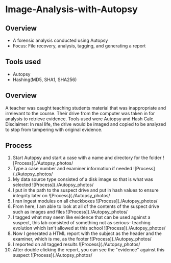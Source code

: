 # Image-Analysis-with-Autopsy
## Overview
- A forensic analysis conducted using Autopsy
- Focus: File recovery, analysis, tagging, and generating a report

## Tools used
- Autopsy
- Hashing(MD5, SHA1, SHA256)

## Overview
A teacher was caught teaching students material that was inappropriate and irrelevant to the course. Their drive from the computer was taken in for analysis to retrieve evidence. Tools used were Autopsy and Hash Calc. Disclaimer: In real life, the drive would be imaged and copied to be analyzed to stop from tampering with original evidence.

## Process
1. Start Autopsy and start a case with a name and directory for the folder
![Process](./Autopsy_photos/
2. Type a case number and examiner information if needed
![Process](./Autopsy_photos/
3. My data source type consisted of a disk image so that is what was selected
![Process](./Autopsy_photos/
4. I put in the path to the suspect drive and put in hash values to ensure integrity later on
![Process](./Autopsy_photos/   
5. I ran ingest modules on all checkboxes
![Process](./Autopsy_photos/   
6. From here, I am able to look at all of the contents of the suspect drive such as images and files
![Process](./Autopsy_photos/   
7. I tagged what may seem like evidence that can be used against a suspect, this lab consisted of something not as serious- teaching evolution which isn't allowed at this school
![Process](./Autopsy_photos/  
8. Now I generated a HTML report with the subject as the header and the examiner, which is me, as the footer
![Process](./Autopsy_photos/   
9. I reported on all tagged results
![Process](./Autopsy_photos/  
10. After double clicking the report, you can see the "evidence" against this suspect
![Process](./Autopsy_photos/
